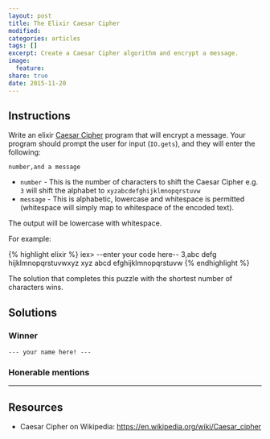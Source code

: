 ```yaml
---
layout: post
title: The Elixir Caesar Cipher
modified:
categories: articles
tags: []
excerpt: Create a Caesar Cipher algorithm and encrypt a message.
image:
  feature:
share: true
date: 2015-11-20
---
```


## Instructions

Write an elixir [Caesar Cipher](https://en.wikipedia.org/wiki/Caesar_cipher)
program that will encrypt a message.  Your program should prompt the user for
input (`IO.gets`), and they will enter the following:

    number,and a message

* `number` - This is the number of characters to shift the Caesar Cipher e.g.
  `3` will shift the alphabet to `xyzabcdefghijklmnopqrstuvw`
* `message` - This is alphabetic, lowercase and whitespace is permitted (whitespace will
simply map to whitespace of the encoded text).

The output will be lowercase with whitespace.

For example:

{% highlight elixir %}
iex> --enter your code here--
3,abc defg hijklmnopqrstuvwxyz
xyz abcd efghijklmnopqrstuvw
{% endhighlight %}

The solution that completes this puzzle with the shortest number of characters
wins.

## Solutions

### Winner
`--- your name here! ---`

### Honerable mentions

---

## Resources

* Caesar Cipher on Wikipedia: <https://en.wikipedia.org/wiki/Caesar_cipher>


